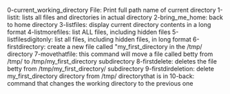 0-current_working_directory File: Print full path name of current directory
1-listit: lists all files and directories in actual directory
2-bring_me_home: back to home directory
3-listfiles: display current directory contents in a long format
4-listmorefiles: list ALL files, including hidden files
5-listfilesdigitonly: list all files, including hidden files, in long format
6-firstdirectory: create a new file called "my_first_directory in the /tmp/ directory
7-movethatfile: this command will move a file called betty from /tmp/ to /tmp/my_first_directory subdirectory
8-firstdelete: deletes the file betty from /tmp/my_first_directory/ subdirectory
9-firstdirdeletion: delete my_first_directory directory from /tmp/ directorythat is in 
10-back: command that changes the working directory to the previous one
